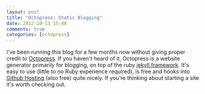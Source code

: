 ```yaml
---
layout: post
title: "Octopress: Static Blogging"
date: 2012-10-13 15:48
comments: true
categories: [octopress]
---
```


I've been running this blog for a few months now without giving proper credit to [Octopress](http://octopress.org/).  If you haven't heard of it, Octopress is a website generator primarily for blogging, on top of the ruby [jekyll framework](https://github.com/mojombo/jekyll).  It's easy to use (little to no Ruby experience required), is free and hooks into [Github Hosting](http://pages.github.com/) (also free) quite nicely.  If you're thinking about starting a site it's worth checking out.